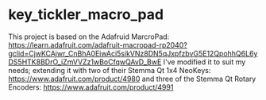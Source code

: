 # key_tickler_macro_pad
This project is based on the Adafruid MarcroPad: https://learn.adafruit.com/adafruit-macropad-rp2040?gclid=CjwKCAjwr_CnBhA0EiwAci5sikVNz8DN5qJxpfzbvG5E12QpohhQ6L6yDS5HTK8BDrO_iZmVVZz1wBoCfqwQAvD_BwE
I've modified it to suit my needs; extending it with two of their Stemma Qt 1x4 NeoKeys: https://www.adafruit.com/product/4980 and three of the Stemma Qt Rotary Encoders: https://www.adafruit.com/product/4991
